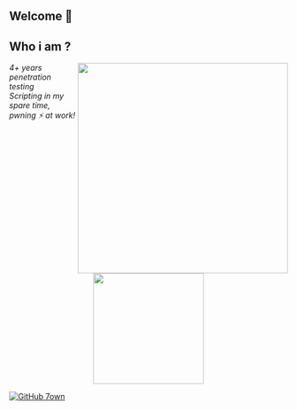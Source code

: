 ## Welcome 👋
<h2>Who i am ?</h2>
<img align='right' src="https://github-readme-stats.vercel.app/api?username=7own&show_icons=true&theme=dark" width="380">
<p><em>4+ years penetration testing<br>
  Scripting in my spare time, pwning ⚡ at work!<br>
  <center>
    <img src="https://media2.giphy.com/media/v1.Y2lkPTc5MGI3NjExNWZpbTRkMDAxcDJtc3dremViZzVyNGg0bWYxY3d2Zmh3dTYwcGZkZiZlcD12MV9pbnRlcm5hbF9naWZfYnlfaWQmY3Q9Zw/X1wdw6wqIePpm/giphy.webp" width="200"> 
  </center>
    
  </em></p>

[![GitHub 7own](https://img.shields.io/github/followers/7own?label=follow%20github&style=flat-square)](https://github.com/7own)
<!-- Twitter, youtube, twitch, ...)
[![GitHub 7own](https://komarev.com/ghpvc/?username=7own&label=Profile%20views&color=red&style=flat)](https://github.com/7own)
[https://komarev.com/ghpvc/?username=7own&label=Profile%20views&color=red&style=flat](https://komarev.com/ghpvc/?username=7own&label=Profile%20views&color=red&style=flat)
<p align="left"> <img src="https://komarev.com/ghpvc/?username=7own&label=Profile%20views&color=red&style=flat" alt="7own" /> </p>
<br>
</p>

<h4 align="left">Personal blog:</h4>
<p align="left">
<a href="https://7own.github.io/" target="blank"><img align="center" src="https://cdn.jsdelivr.net/npm/simple-icons@3.0.1/icons/rss.svg" alt="https://7own.github.io/" height="30" width="40" /></a>
</p>
